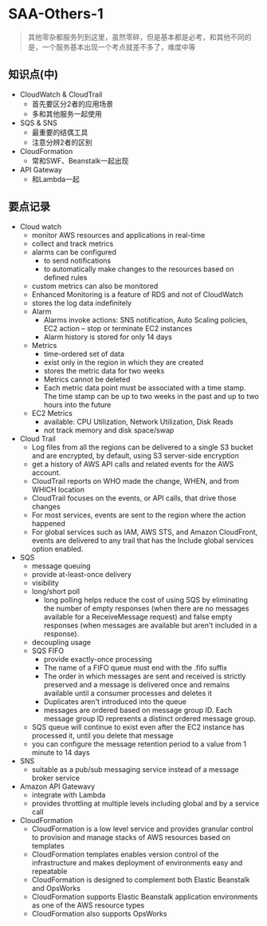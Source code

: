 # SAA-Others-1

>其他零杂都服务列到这里，虽然零碎，但是基本都是必考，和其他不同的是，一个服务基本出现一个考点就差不多了，难度中等

## 知识点(中)

- CloudWatch & CloudTrail
  - 首先要区分2者的应用场景
  - 多和其他服务一起使用
- SQS & SNS
  - 最重要的结偶工具
  - 注意分辨2者的区别
- CloudFormation
  - 常和SWF、Beanstalk一起出现
- API Gateway
  - 和Lambda一起

## 要点记录

- Cloud watch
	- monitor AWS resources and applications in real-time
	- collect and track metrics
	- alarms can be configured
		- to send notifications
		- to automatically make changes to the resources based on defined rules
	- custom metrics can also be monitored
	- Enhanced Monitoring is a feature of RDS and not of CloudWatch
	- stores the log data indefinitely
	- Alarm
		- Alarms invoke actions: SNS notification, Auto Scaling policies, EC2 action – stop or terminate EC2 instances
		- Alarm history is stored for only 14 days
	- Metrics
		- time-ordered set of data
		- exist only in the region in which they are created
		- stores the metric data for two weeks
		- Metrics cannot be deleted
		- Each metric data point must be associated with a time stamp. The time stamp can be up to two weeks in the past and up to two hours into the future
	- EC2 Metrics
		- available: CPU Utilization, Network Utilization, Disk Reads
		- not track memory and disk space/swap
- Cloud Trail
	- Log files from all the regions can be delivered to a single S3 bucket and are encrypted, by default, using S3 server-side encryption
	- get a history of AWS API calls and related events for the AWS account.
	- CloudTrail reports on WHO made the change, WHEN, and from WHICH location
	- CloudTrail focuses on the events, or API calls, that drive those changes
	- For most services, events are sent to the region where the action happened
	- For global services such as IAM, AWS STS, and Amazon CloudFront, events are delivered to any trail that has the Include global services option enabled.
- SQS
	- message queuing
	- provide at-least-once delivery
	- visibility
	- long/short poll
		- long polling helps reduce the cost of using SQS by eliminating the number of empty responses (when there are no messages available for a ReceiveMessage request) and false empty responses (when messages are available but aren't included in a response).
	- decoupling usage
	- SQS FIFO
		- provide exactly-once processing
		- The name of a FIFO queue must end with the .fifo suffix
		- The order in which messages are sent and received is strictly preserved and a message is delivered once and remains available until a consumer processes and deletes it
		- Duplicates aren't introduced into the queue
		- messages are ordered based on message group ID. Each message group ID represents a distinct ordered message group.
	- SQS queue will continue to exist even after the EC2 instance has processed it, until you delete that message
	- you can configure the message retention period to a value from 1 minute to 14 days
- SNS
	- suitable as a pub/sub messaging service instead of a message broker service
- Amazon API Gatewavy
	- integrate with Lambda
	- provides throttling at multiple levels including global and by a service call
- CloudFormation
	- CloudFormation is a low level service and provides granular control to provision and manage stacks of AWS resources based on templates
	- CloudFormation templates enables version control of the infrastructure and makes deployment of environments easy and repeatable
	- CloudFormation is designed to complement both Elastic Beanstalk and OpsWorks
	- CloudFormation supports Elastic Beanstalk application environments as one of the AWS resource types
	- CloudFormation also supports OpsWorks
